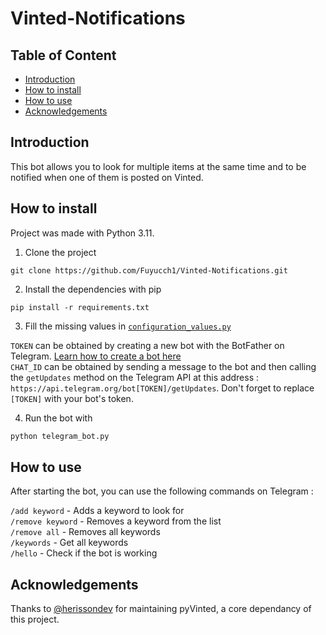 # Vinted-Notifications

## Table of Content

- [Introduction](#Introduction)
- [How to install](#How-to-install)
- [How to use](#How-to-Use)
- [Acknowledgements](#Acknowledgements)

## Introduction

This bot allows you to look for multiple items at the same time and to be notified when one of them is posted on Vinted.

## How to install

Project was made with Python 3.11.

1. Clone the project

```
git clone https://github.com/Fuyucch1/Vinted-Notifications.git
```

2. Install the dependencies with pip

```
pip install -r requirements.txt
```

3. Fill the missing values in [`configuration_values.py`](configuration_values.py)

`TOKEN` can be obtained by creating a new bot with the BotFather on Telegram. [Learn how to create a bot here](https://core.telegram.org/bots/tutorial)\
`CHAT_ID` can be obtained by sending a message to the bot and then calling the `getUpdates` method on the Telegram API at this address :
```https://api.telegram.org/bot[TOKEN]/getUpdates```. Don't forget to replace `[TOKEN]` with your bot's token.

4. Run the bot with

```py
python telegram_bot.py
```

## How to use

After starting the bot, you can use the following commands on Telegram :

`/add keyword` - Adds a keyword to look for\
`/remove keyword` - Removes a keyword from the list\
`/remove all` - Removes all keywords\
`/keywords` - Get all keywords\
`/hello` - Check if the bot is working

## Acknowledgements

Thanks to [@herissondev](https://github.com/herissondev) for maintaining pyVinted, a core dependancy of this project.
